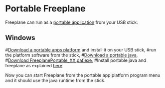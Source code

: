 <!-- toc -->

# Portable Freeplane

Freeplane can run as a [portable application](http://portableapps.com/) from your USB stick. 

## Windows

#[Download a portable apps platform](http://portableapps.com/download) and install it on your USB stick, 
#run the platform software from the stick, 
#[Download a portable java](http://portableapps.com/apps/utilities/java_portable), 
#[Download FreeplanePortable_XX.paf.exe](http://sourceforge.net/projects/freeplane/files/freeplane%20stable/), 
#Install portable java and freeplane as explained [here](http://portableapps.com/support/portable_app#installing)

Now you can start Freeplane from the portable app platform program menu and it should use the java runtime from the stick. 

<!-- ({Category:Documentation}) -->

